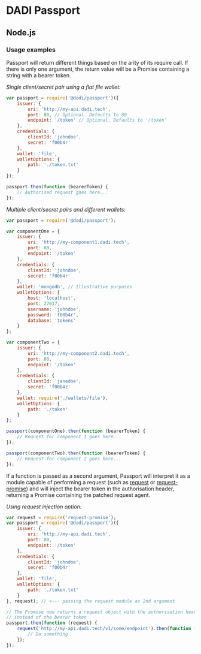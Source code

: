 # DADI Passport

## Node.js

### Usage examples

Passport will return different things based on the arity of its require call. If there is only one argument, the return value will be a Promise containing a string with a bearer token.

*Single client/secret pair using a flat file wallet:*

```js
var passport = require('@dadi/passport')({
	issuer: {
        uri: 'http://my-api.dadi.tech',
        port: 80, // Optional. Defaults to 80
        endpoint: '/token' // Optional. Defaults to '/token'
    },
	credentials: {
		clientId: 'johndoe',
		secret: 'f00b4r'		
	},
	wallet: 'file',
	walletOptions: {
		path: './token.txt'
	}
});

passport.then(function (bearerToken) {
    // Authorised request goes here...
});
```

*Multiple client/secret pairs and different wallets:*

```js
var passport = require('@dadi/passport');

var componentOne = {
    issuer: {
        uri: 'http://my-component1.dadi.tech',
        port: 80,
        endpoint: '/token'
    },
    credentials: {
        clientId: 'johndoe',
        secret: 'f00b4r'
    },
    wallet: 'mongodb', // Illustrative purposes
    walletOptions: {
        host: 'localhost',
        port: 27017,
        username: 'johndoe',
        password: 'f00b4r',
        database: 'tokens'
    }
};

var componentTwo = {
    issuer: {
        uri: 'http://my-component2.dadi.tech',
        port: 80,
        endpoint: '/token'
    },
    credentials: {
        clientId: 'janedoe',
        secret: 'f00b4z'
    },
    wallet: require('./wallets/file'),
    walletOptions: {
        path: './token'
    }
};

passport(componentOne).then(function (bearerToken) {
    // Request for component 1 goes here...
});

passport(componentTwo).then(function (bearerToken) {
    // Request for component 2 goes here...
});
```

If a function is passed as a second argument, Passport will interpret it as a module capable of performing a request (such as [request](https://www.npmjs.com/package/request) or [request-promise](https://www.npmjs.com/package/request)) and will inject the bearer token in the authorisation header, returning a Promise containing the patched request agent.

*Using request injection option:*

```js
var request = require('request-promise');
var passport = require('@dadi/passport')({
    issuer: {
        uri: 'http://my-api.dadi.tech',
        port: 80,
        endpoint: '/token'
    },
    credentials: {
        clientId: 'johndoe',
        secret: 'f00b4r'
    },
    wallet: 'file',
    walletOptions: {
        path: './token.txt'
    }
}, request); // <--- passing the request module as 2nd argument

// The Promise now returns a request object with the authorisation headers injected,
// instead of the bearer token
passport.then(function (request) {
    request('http://my-api.dadi.tech/v1/some/endpoint').then(function (response) {
        // Do something
    });
});
```
